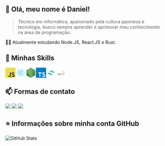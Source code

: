 ## 👋 Olá, meu nome é <strong>Daniel!</strong>

> Técnico em informática, apaixonado pela cultura japonesa e tecnologia, busco sempre aprender e aprimorar meu conhecimento na área de programação.

👨‍💻 Atualmente estudando Node.JS, React.JS e Rust.

## 🚀 Minhas Skills
<div style="display: flex;">
  <img height="32" src="https://raw.githubusercontent.com/github/explore/80688e429a7d4ef2fca1e82350fe8e3517d3494d/topics/javascript/javascript.png" alt="Javascript"/>
  <img height="32" src="https://raw.githubusercontent.com/github/explore/80688e429a7d4ef2fca1e82350fe8e3517d3494d/topics/react/react.png" alt="React JS"/>
  <img height="32" src="https://raw.githubusercontent.com/github/explore/80688e429a7d4ef2fca1e82350fe8e3517d3494d/topics/nodejs/nodejs.png" alt="Node JS"/>
  <img height="32" src="https://raw.githubusercontent.com/github/explore/80688e429a7d4ef2fca1e82350fe8e3517d3494d/topics/typescript/typescript.png" alt="Typescript"/>
  <img height="32" src="https://raw.githubusercontent.com/github/explore/80688e429a7d4ef2fca1e82350fe8e3517d3494d/topics/tailwind/tailwind.png" alt="Tailwind CSS"/>
  <img height="32" src="https://raw.githubusercontent.com/github/explore/80688e429a7d4ef2fca1e82350fe8e3517d3494d/topics/mysql/mysql.png" alt="MySQL"/>
</div>

## 📫 Formas de contato

<p align="left">
  <a href="mailto:danielhiro13@gmail.com" alt="Gmail">
  <img src="https://img.shields.io/badge/-Gmail-FF0000?style=flat-square&labelColor=FF0000&logo=gmail&logoColor=white&link=mailto:danielhiro13@gmail.com" /></a>

  <a href="https://www.linkedin.com/in/daniel-riroche-pereira-ogasawara-2a7633242" alt="Linkedin">
  <img src="https://img.shields.io/badge/-Linkedin-0e76a8?style=flat-square&logo=Linkedin&logoColor=white&link=https://www.linkedin.com/in/daniel-riroche-pereira-ogasawara-2a7633242" /></a>

  <a href="https://www.instagram.com/danielogasawara" alt="Instagram">
  <img src="https://img.shields.io/badge/-Instagram-DF0174?style=flat-square&labelColor=DF0174&logo=instagram&logoColor=white&link=https://www.instagram.com/danielogasawara"/></a>
</p> 

## ⭐ Informações sobre minha conta GitHub
![GitHub Stats](https://github-readme-stats.vercel.app/api?username=danielogasawara&show_icons=true)
